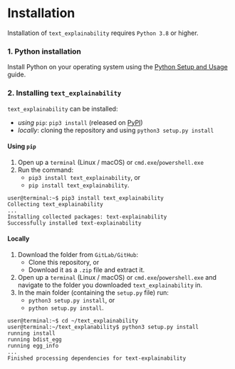 # Installation
Installation of `text_explainability` requires `Python 3.8` or higher.

### 1. Python installation
Install Python on your operating system using the [Python Setup and Usage](https://docs.python.org/3/using/index.html) guide.

### 2. Installing `text_explainability`
`text_explainability` can be installed:
- _using_ `pip`: `pip3 install` (released on [PyPI](https://pypi.org/project/text-explainability/))
- _locally_: cloning the repository and using `python3 setup.py install`

#### Using `pip`
1. Open up a `terminal` (Linux / macOS) or `cmd.exe`/`powershell.exe`
2. Run the command:
    - `pip3 install text_explainability`, or
    - `pip install text_explainability`.

```console
user@terminal:~$ pip3 install text_explainability
Collecting text_explainability
...
Installing collected packages: text-explainability
Successfully installed text-explainability
```

#### Locally
1. Download the folder from `GitLab/GitHub`:
    - Clone this repository, or 
    - Download it as a `.zip` file and extract it.
2. Open up a `terminal` (Linux / macOS) or `cmd.exe`/`powershell.exe` and navigate to the folder you downloaded `text_explainability` in.
3. In the main folder (containing the `setup.py` file) run:
    - `python3 setup.py install`, or
    - `python setup.py install`.

```console
user@terminal:~$ cd ~/text_explainability
user@terminal:~/text_explanability$ python3 setup.py install
running install
running bdist_egg
running egg_info
...
Finished processing dependencies for text-explainability
```
